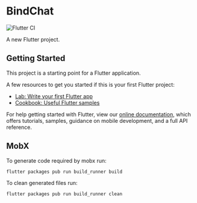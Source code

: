 # BindChat

![Flutter CI](https://github.com/ctofriends/bindchat_flutter/workflows/Flutter%20CI/badge.svg)

A new Flutter project.

## Getting Started

This project is a starting point for a Flutter application.

A few resources to get you started if this is your first Flutter project:

- [Lab: Write your first Flutter app](https://flutter.dev/docs/get-started/codelab)
- [Cookbook: Useful Flutter samples](https://flutter.dev/docs/cookbook)

For help getting started with Flutter, view our
[online documentation](https://flutter.dev/docs), which offers tutorials,
samples, guidance on mobile development, and a full API reference.

## MobX

To generate code required by mobx run:

`flutter packages pub run build_runner build`

To clean generated files run:

`flutter packages pub run build_runner clean`
